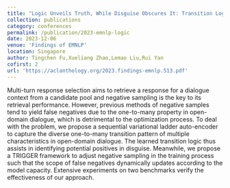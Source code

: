 ```yaml
---
title: "Logic Unveils Truth, While Disguise Obscures It: Transition Logic Augmented Response Selection for Multi-Turn Dialogue"
collection: publications
category: conferences
permalink: /publication/2023-emnlp-logic
date: 2023-12-06
venue: 'Findings of EMNLP'
location: Singapore
author: Tingchen Fu,Xueliang Zhao,Lemao Liu,Rui Yan
cofirst: 2
url: 'https://aclanthology.org/2023.findings-emnlp.513.pdf'
---
```


Multi-turn response selection aims to retrieve a response for a dialogue context from a candidate pool and negative sampling is the key to its retrieval performance. However, previous methods of negative samples tend to yield false negatives due to the one-to-many property in open-domain dialogue, which is detrimental to the optimization process. To deal with the problem, we propose a sequential variational ladder auto-encoder to capture the diverse one-to-many transition pattern of multiple characteristics in open-domain dialogue. The learned transition logic thus assists in identifying potential positives in disguise. Meanwhile, we propose a TRIGGER framework to adjust negative sampling in the training process such that the scope of false negatives dynamically updates according to the model capacity. Extensive experiments on two benchmarks verify the effectiveness of our approach.

